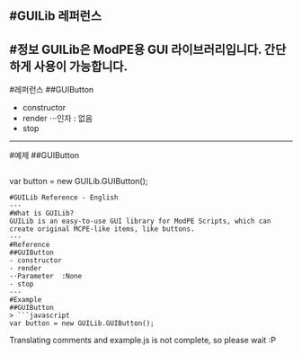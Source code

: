 #GUILib 레퍼런스
---
#정보
GUILib은 ModPE용 GUI 라이브러리입니다. 간단하게 사용이 가능합니다.
---
#레퍼런스
##GUIButton
- constructor
- render
⋅⋅⋅인자 : 없음
- stop
---
#예제
##GUIButton
> ```javascript
var button = new GUILib.GUIButton();
```
#GUILib Reference - English
---
#What is GUILib?
GUILib is an easy-to-use GUI library for ModPE Scripts, which can create original MCPE-like items, like buttons.
---
#Reference
##GUIButton
- constructor
- render
-⋅Parameter  :None
- stop
---
#Example
##GUIButton
> ```javascript
var button = new GUILib.GUIButton();
```
Translating comments and example.js is not complete, so please wait :P
